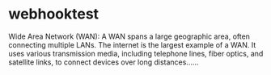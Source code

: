 # webhooktest

Wide Area Network (WAN): A WAN spans a large geographic area, often connecting multiple LANs. The internet is the largest example of a WAN. It uses various transmission media, including telephone lines, fiber optics, and satellite links, to connect devices over long distances......
